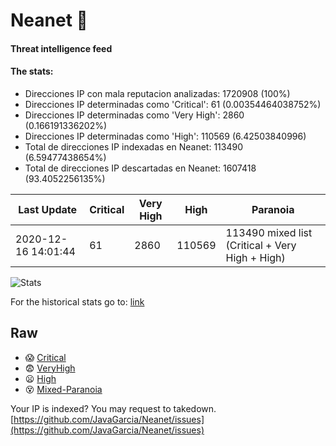 # Neanet :hocho:
#### Threat intelligence feed
#### The stats:

- Direcciones IP con mala reputacion analizadas: 1720908 (100%)
- Direcciones IP determinadas como 'Critical':  61 (0.00354464038752%)
- Direcciones IP determinadas como 'Very High':  2860 (0.166191336202%)
- Direcciones IP determinadas como 'High':  110569 (6.42503840996)
- Total de direcciones IP indexadas en Neanet:  113490 (6.59477438654%)
- Total de direcciones IP descartadas en Neanet:  1607418 (93.4052256135%)

| Last Update | Critical | Very High | High | Paranoia |
| --- | --- | --- | --- | --- |
| 2020-12-16 14:01:44 | 61 | 2860 | 110569 | 113490 mixed list (Critical + Very High + High)|

![Stats](https://docs.google.com/spreadsheets/d/e/2PACX-1vSnaNMIXVabIpDJjufMlzH7poXnshF3mgd8Is1g9ytUEzVsP5my4Trn8f-xkoLLQ38xpL3HtmUexLo6/pubchart?oid=501124687&format=image)

For the historical stats go to: [link](/stats.csv)
## Raw
- :scream: [Critical](https://raw.githubusercontent.com/JavaGarcia/Neanet/master/blacklists/neanet_critical.txt)
- :fearful: [VeryHigh](https://raw.githubusercontent.com/JavaGarcia/Neanet/master/blacklists/neanet_veryHigh.txtt)
- :frowning: [High](https://raw.githubusercontent.com/JavaGarcia/Neanet/master/blacklists/neanet_high.txt)
- :dizzy_face: [Mixed-Paranoia](https://raw.githubusercontent.com/JavaGarcia/Neanet/master/blacklists/neanet_all.txt)


Your IP is indexed? You may request to takedown. [https://github.com/JavaGarcia/Neanet/issues](https://github.com/JavaGarcia/Neanet/issues)




































































































































































































































































































































































































































































































































































































































































































































































































































































































































































































































































































































































































































































































































































































































































































































































































































































































































































































































































































































































































































































































































































































































































































































































































































































































































































































































































































































































































































































































































